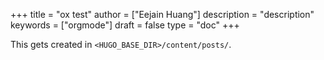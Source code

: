 +++
title = "ox test"
author = ["Eejain Huang"]
description = "description"
keywords = ["orgmode"]
draft = false
type = "doc"
+++

This gets created in `<HUGO_BASE_DIR>/content/posts/`.
